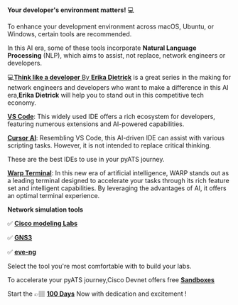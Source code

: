 **Your developer's environment matters!**  💻

To enhance your development environment across macOS, Ubuntu, or Windows, certain tools are recommended.

In this AI era, some of these tools incorporate **Natural Language Processing** (NLP), which aims to assist, not replace, network engineers or developers.

💻[**Think like a developer** By **Erika Dietrick**](https://www.youtube.com/playlist?list=PLvfm4aNXLC8wiJs-YGVQXUwukv06z5NJS) is a great series in the making for network engineers and developers who want to make a difference in this AI era,**Erika Dietrick** will help you to stand out in this competitive tech economy.

[**VS Code**](https://code.visualstudio.com/): This widely used IDE offers a rich ecosystem for developers, featuring numerous extensions and AI-powered capabilities.

[**Cursor AI**](https://www.cursor.com/): Resembling VS Code, this AI-driven IDE can assist with various scripting tasks. However, it is not intended to replace critical thinking.

These are the best IDEs to use in your pyATS journey. 

[**Warp Terminal**](https://www.warp.dev/): In this new era of artificial intelligence, WARP  stands out as a leading terminal designed to accelerate your tasks through its rich feature set and intelligent capabilities. By leveraging the advantages of AI, it offers an optimal terminal experience.

**Network simulation tools** 

✅ [**Cisco modeling Labs**](https://developer.cisco.com/docs/modeling-labs/cml-free/#cisco-modeling-labs---free) 

✅ [**GNS3**](https://gns3.com/software/download) 

✅ [**eve-ng**](https://www.eve-ng.net/)

Select the tool you're most comfortable with to build your labs.

To accelerate your pyATS journey,Cisco Devnet offers free [**Sandboxes**](https://developer.cisco.com/site/sandbox/)

Start the 👉🏽 [**100 Days**](https://github.com/verlaine-muhungu/100-Days-of-Cisco-PyATS-/blob/main/Days%20/The%20100%20Days.md) Now with dedication and excitement !
